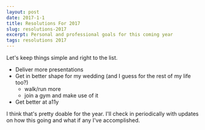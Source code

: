 ```yaml
---
layout: post
date: 2017-1-1
title: Resolutions For 2017
slug: resolutions-2017
excerpt: Personal and professional goals for this coming year
tags: resolutions 2017
---
```


Let's keep things simple and right to the list.

- Deliver more presentations
- Get in better shape for my wedding (and I guess for the rest of my life too?)
  - walk/run more
  - join a gym and make use of it
- Get better at a11y

I think that's pretty doable for the year. I'll check in periodically with updates on how this going and what if any I've accomplished.
